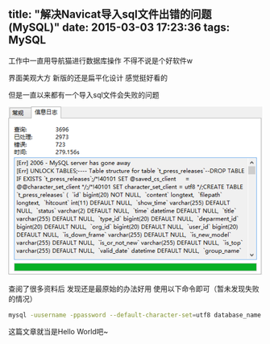 title: "解决Navicat导入sql文件出错的问题(MySQL)"
date: 2015-03-03 17:23:36
tags: MySQL
---

工作中一直用导航猫进行数据库操作 不得不说是个好软件w

界面美观大方 新版的还是扁平化设计 感觉挺好看的

但是一直以来都有一个导入sql文件会失败的问题

![Navicat](/images/mysql_error.png)

查阅了很多资料后 发现还是最原始的办法好用 使用以下命令即可（暂未发现失败的情况）

``` bash
mysql -uusername -ppassword --default-character-set=utf8 database_name < "path/to/file.sql"
```

这篇文章就当是Hello World吧~